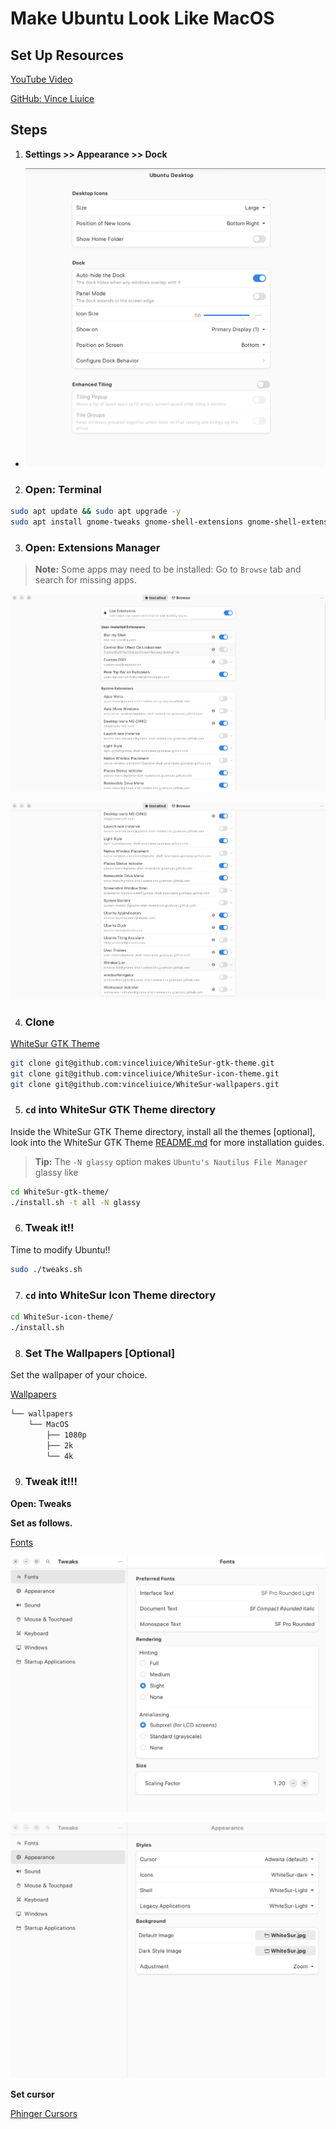 # Make Ubuntu Look Like MacOS

## Set Up Resources

[YouTube Video](https://www.youtube.com/watch?v=EMrNBMCaQFA)

[GitHub: Vince Liuice](https://github.com/vinceliuice/WhiteSur-gtk-theme?tab=readme-ov-file)

## Steps

1. **Settings >> Appearance >> Dock**
- ![Settings >> Appearance >> Dock](images/dock.png)

2. ### Open: Terminal

```bash
sudo apt update && sudo apt upgrade -y
sudo apt install gnome-tweaks gnome-shell-extensions gnome-shell-extension-manager -y
```

3. ### Open: Extensions Manager

> **Note:** Some apps may need to be installed: Go to `Browse` tab and search for missing apps.

![Extensions Manager](images/extensions_manager.png)

![Extensions Manager](images/extensions_manager_1.png)

4. ### Clone

[WhiteSur GTK Theme](https://github.com/vinceliuice/WhiteSur-gtk-theme)

```bash
git clone git@github.com:vinceliuice/WhiteSur-gtk-theme.git
git clone git@github.com:vinceliuice/WhiteSur-icon-theme.git
git clone git@github.com:vinceliuice/WhiteSur-wallpapers.git
```

5. ### `cd` into WhiteSur GTK Theme directory

Inside the WhiteSur GTK Theme directory, install all the themes [optional], look into the WhiteSur GTK Theme [README.md](https://github.com/vinceliuice/WhiteSur-gtk-theme/blob/master/README.md) for more installation guides.

> **Tip:** The `-N glassy` option makes `Ubuntu's Nautilus File Manager` glassy like

```bash
cd WhiteSur-gtk-theme/
./install.sh -t all -N glassy
```

6. ### Tweak it!!

Time to modify Ubuntu!!

```bash
sudo ./tweaks.sh
```

7. ### `cd` into WhiteSur Icon Theme directory

```bash
cd WhiteSur-icon-theme/
./install.sh
```

8. ### Set The Wallpapers [Optional]

Set the wallpaper of your choice.

[Wallpapers](wallpapers/)

```bash
└── wallpapers
    └── MacOS
        ├── 1080p
        ├── 2k
        └── 4k
```

9. ### Tweak it!!!

**Open: Tweaks**

**Set as follows.**

[Fonts](fonts/)

![Tweaks: Fonts](images/tweaks_fonts.png)

![Tweaks: Appearance](images/tweaks_appearance.png)

**Set cursor**

[Phinger Cursors](https://github.com/phisch/phinger-cursors)
